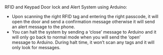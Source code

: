 RFID and Keypad Door lock and Alert System using Arduino:

- Upon scanning the right RFID tag and entering the right passcode, it will open the door and send a confirmation message otherwise it will send an alert message to the phone.
- You can halt the system by sending a ‘close’ message to Arduino and it will only go back to normal mode when you will send the ‘open’ message to Arduino. During halt time, it won’t scan any tags and it will only look for messages.
